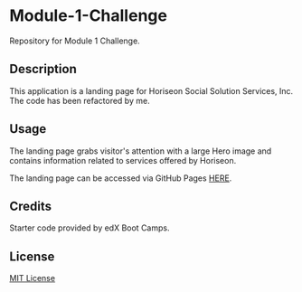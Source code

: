 # Module-1-Challenge
Repository for Module 1 Challenge.

## Description

This application is a landing page for Horiseon Social Solution Services, Inc. The code has been refactored by me. 

## Usage

The landing page grabs visitor's attention with a large Hero image and contains information related to services offered by Horiseon. 

The landing page can be accessed via GitHub Pages [HERE](https://hdavis147.github.io/Module-1-Challenge/).

## Credits

Starter code provided by edX Boot Camps.

## License

[MIT License](./LICENSE)